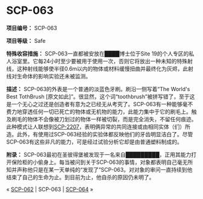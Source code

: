 # SCP-063
                        


**项目编号：** SCP-063

**项目等级：** Safe

**特殊收容措施：** SCP-063一直都被安放在████博士位于Site 19的个人专区的私人浴室里。它每24小时至少要被用于使用一次，否则它将放出一种未知的特殊射线，这种射线能够使半径0.6m以内的物体或材料缓慢扭曲并最终化为灰烬，此射线对生命体的影响实验还未被监测。

**描述：** SCP-063的外表是一个普通的淡蓝色牙刷。刷沿一侧写着“The World's Best TothBrush [原文如此]”。很显然，这个词“toothbrush”被拼写错了，至于这是一个无心之过还是创造者有意为之已经无从考究了。SCP-063有一种能够毫不费力地穿透任何一切已死亡的物体或无机物的能力，此能力集中于它的刷毛上。触及刷毛的物体不会像被刀划过的物体一样被切裂，而是完全消失，不留任何痕迹。此种模式让人联想到[SCP-2207](/scp-2207)，表明俩异常的共同连接或由相同实体（们）所造。此外，有使用过SCP-063经验的实验体都反映他们的牙齿明显洁白了。尽管SCP-063有这些非凡的能力，可是经过试验分析它却是由普通塑料制成的。

**附录：** SCP-063最初在圣彼得堡被发现于一名来自█████████，正用其能力打开保险柜的小偷身上。每当被问到关于SCP-063的事情，对象都表明自己毫无所知并声称他只是在某一天单纯的“发现了”SCP-063。对对象的审问一直持续到他结束了自己的生命为止。到目前为止，他自杀的原因仍未明了。



« [SCP-062](/scp-062) | SCP-063 | [SCP-064](/scp-064) »





                    